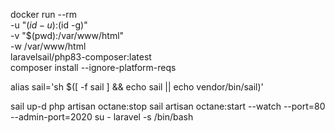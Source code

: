 docker run --rm \
-u "$(id -u):$(id -g)" \
-v "$(pwd):/var/www/html" \
-w /var/www/html \
laravelsail/php83-composer:latest \
composer install --ignore-platform-reqs


alias sail='sh $([ -f sail ] && echo sail || echo vendor/bin/sail)'


sail up-d
php artisan octane:stop
sail artisan octane:start --watch --port=80 --admin-port=2020
su - laravel -s /bin/bash
